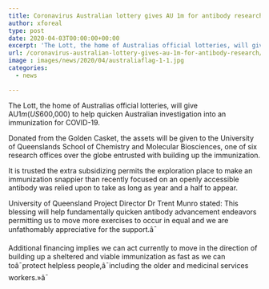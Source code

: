 ```yaml
---
title: Coronavirus Australian lottery gives AU 1m for antibody research
author: xforeal 
type: post
date: 2020-04-03T00:00:00+00:00
excerpt: 'The Lott, the home of Australias official lotteries, will give AU$1m (US$600,000) to help quicken Australian examination into an immunization for COVID-19 '
url: /coronavirus-australian-lottery-gives-au-1m-for-antibody-research/
image : images/news/2020/04/australiaflag-1-1.jpg
categories:
  - news

---
```

The Lott, the home of Australias official lotteries, will give AU$1m (US$600,000) to help quicken Australian investigation into an immunization for COVID-19. 

Donated from the Golden Casket, the assets will be given to the University of Queenslands School of Chemistry and Molecular Biosciences, one of six research offices over the globe entrusted with building up the immunization. 

It is trusted the extra subsidizing permits the exploration place to make an immunization snappier than recently focused on an openly accessible antibody was relied upon to take as long as year and a half to appear. 

<span data-contrast="auto">University of Queensland Project Director Dr Trent Munro stated: This blessing will help fundamentally quicken antibody advancement endeavors permitting us to move more exercises to occur in equal and we are unfathomably appreciative for the support.â¯ </span><span data-ccp-props="{" />

<span data-contrast="auto">Additional financing implies we can act currently to move in the direction of building up a sheltered and viable immunization as fast as we can toâ¯protect helpless people,â¯including the older and medicinal services workers.&#187;â¯ </span><span data-ccp-props="{" />